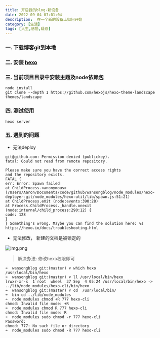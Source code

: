 ```yaml
---
title: 开启我的blog-新设备
date: 2022-09-04 07:01:04
description:  在一个新的设备上如何开始
category: [生活]
tags: [人生,感悟,疑惑]
---
```

### 一. 下载博客git到本地
### 二. 安装 [hexo](https://hexo.io/zh-cn/)
### 三. 当前项目目录中安装主题及node依赖包

```shell
node install
git clone --depth 1 https://github.com/hexojs/hexo-theme-landscape themes/landscape
```

### 四. 测试使用

```shell
hexo server 
```
### 五. 遇到的问题

* 无法deploy 

```shell 
git@github.com: Permission denied (publickey).
fatal: Could not read from remote repository.

Please make sure you have the correct access rights
and the repository exists.
FATAL {
err: Error: Spawn failed
at ChildProcess.<anonymous> (/Users/Aaron/Documents/code/github/wansongblog/node_modules/hexo-deployer-git/node_modules/hexo-util/lib/spawn.js:51:21)
at ChildProcess.emit (node:events:390:28)
at Process.ChildProcess._handle.onexit (node:internal/child_process:290:12) {
code: 128
}
} Something's wrong. Maybe you can find the solution here: %s https://hexo.io/docs/troubleshooting.html

```
* 无法修改， 新建的文档是被锁定的

![img.png](new_doc_error.png)

> 解决办法: 修改hexo权限即可

```shell
➜  wansongblog git:(master) ✗ which hexo
/usr/local/bin/hexo
➜  wansongblog git:(master) ✗ ll /usr/local/bin/hexo
lrwxr-xr-x  1 root  wheel  37 Sep  4 05:24 /usr/local/bin/hexo -> ../lib/node_modules/hexo-cli/bin/hexo
➜  wansongblog git:(master) ✗ cd  /usr/local/bin/
➜  bin cd ../lib/node_modules
➜  node_modules chmod +R 777 hexo-cli 
chmod: Invalid file mode: +R
➜  node_modules chmod R 777 hexo-cli 
chmod: Invalid file mode: R
➜  node_modules sudo chmod -r 777 hexo-cli
Password:
chmod: 777: No such file or directory
➜  node_modules sudo chmod -R 777 hexo-cli
```